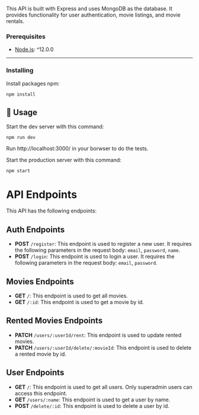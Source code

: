 This API is built with Express and uses MongoDB as the database. It provides functionality for user authentication, movie listings, and movie rentals.

### Prerequisites

- [Node.js](https://nodejs.org/): ^12.0.0


<hr>

### Installing

Install packages npm:


```
npm install
```
## 🎈 Usage <a name="usage"></a>

Start the dev server with this command:

```
npm run dev
```

Run http://localhost:3000/ in your borwser to do the tests.
<br>

Start the production server with this command:

```
npm start
```

# API Endpoints

This API has the following endpoints:

## Auth Endpoints

- **POST** `/register`: This endpoint is used to register a new user. It requires the following parameters in the request body: `email`, `password`, `name`.
- **POST** `/login`: This endpoint is used to login a user. It requires the following parameters in the request body: `email`, `password`.

## Movies Endpoints

- **GET** `/`: This endpoint is used to get all movies.
- **GET** `/:id`: This endpoint is used to get a movie by id.

## Rented Movies Endpoints

- **PATCH** `/users/:userId/rent`: This endpoint is used to update rented movies.
- **PATCH** `/users/:userId/delete/:movieId`: This endpoint is used to delete a rented movie by id.


## User Endpoints

- **GET** `/`: This endpoint is used to get all users. Only superadmin users can access this endpoint.
- **GET** `/users/:name`: This endpoint is used to get a user by name.
- **POST** `/delete/:id`: This endpoint is used to delete a user by id.
